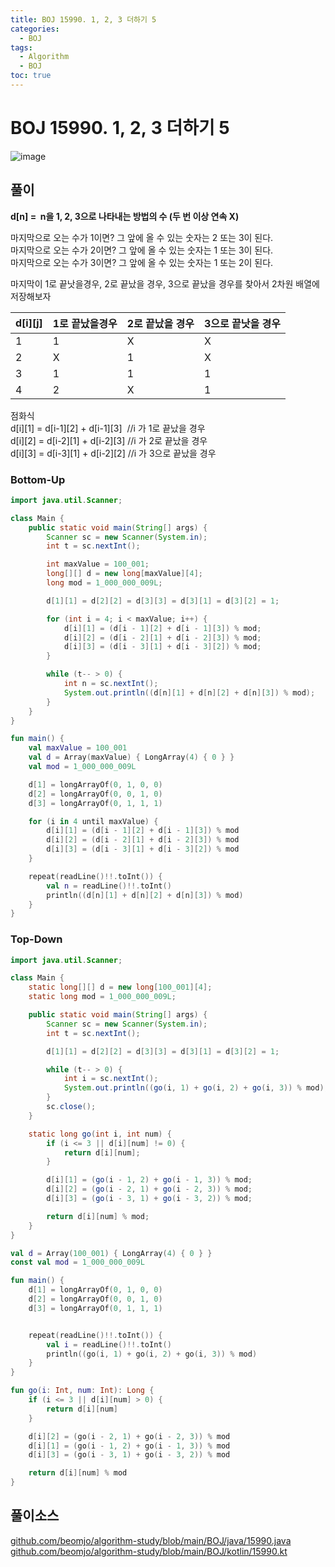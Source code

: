 ```yaml
---
title: BOJ 15990. 1, 2, 3 더하기 5
categories:
  - BOJ
tags:
  - Algorithm
  - BOJ
toc: true
---
```


# **BOJ 15990. 1, 2, 3 더하기 5**
![image](https://user-images.githubusercontent.com/39984656/134814655-b3222955-ea2e-405a-9152-476c0cba4c7f.png)

## **풀이**
**d[n] =  n을 1, 2, 3으로 나타내는 방법의 수 (두 번 이상 연속 X)**   
  
마지막으로 오는 수가 1이면? 그 앞에 올 수 있는 숫자는 2 또는 3이 된다.  
마지막으로 오는 수가 2이면? 그 앞에 올 수 있는 숫자는 1 또는 3이 된다.  
마지막으로 오는 수가 3이면? 그 앞에 올 수 있는 숫자는 1 또는 2이 된다.  
  
마지막이 1로 끝낫을경우, 2로 끝났을 경우, 3으로 끝났을 경우를 찾아서 2차원 배열에 저장해보자  

| d[i][j] | 1로 끝났을경우 | 2로 끝났을 경우 | 3으로 끝낫을 경우 |
| --- | --- | --- | --- |
| 1 | 1 | X | X |
| 2 | X | 1 | X |
| 3 | 1 | 1 | 1 |
| 4 | 2 | X | 1 |
  

점화식  
d[i][1] = d[i-1][2] + d[i-1][3]  //i 가 1로 끝났을 경우    
d[i][2] = d[i-2][1] + d[i-2][3] //i 가 2로 끝났을 경우    
d[i][3] = d[i-3][1] + d[i-2][2] //i 가 3으로 끝났을 경우  

### **Bottom-Up**
```java
import java.util.Scanner;

class Main {
    public static void main(String[] args) {
        Scanner sc = new Scanner(System.in);
        int t = sc.nextInt();

        int maxValue = 100_001;
        long[][] d = new long[maxValue][4];
        long mod = 1_000_000_009L;

        d[1][1] = d[2][2] = d[3][3] = d[3][1] = d[3][2] = 1;

        for (int i = 4; i < maxValue; i++) {
            d[i][1] = (d[i - 1][2] + d[i - 1][3]) % mod;
            d[i][2] = (d[i - 2][1] + d[i - 2][3]) % mod;
            d[i][3] = (d[i - 3][1] + d[i - 3][2]) % mod;
        }

        while (t-- > 0) {
            int n = sc.nextInt();
            System.out.println((d[n][1] + d[n][2] + d[n][3]) % mod);
        }
    }
}
```

```kotlin
fun main() {
    val maxValue = 100_001
    val d = Array(maxValue) { LongArray(4) { 0 } }
    val mod = 1_000_000_009L

    d[1] = longArrayOf(0, 1, 0, 0)
    d[2] = longArrayOf(0, 0, 1, 0)
    d[3] = longArrayOf(0, 1, 1, 1)

    for (i in 4 until maxValue) {
        d[i][1] = (d[i - 1][2] + d[i - 1][3]) % mod
        d[i][2] = (d[i - 2][1] + d[i - 2][3]) % mod
        d[i][3] = (d[i - 3][1] + d[i - 3][2]) % mod
    }

    repeat(readLine()!!.toInt()) {
        val n = readLine()!!.toInt()
        println((d[n][1] + d[n][2] + d[n][3]) % mod)
    }
}


```

### **Top-Down**
```java
import java.util.Scanner;

class Main {
    static long[][] d = new long[100_001][4];
    static long mod = 1_000_000_009L;

    public static void main(String[] args) {
        Scanner sc = new Scanner(System.in);
        int t = sc.nextInt();

        d[1][1] = d[2][2] = d[3][3] = d[3][1] = d[3][2] = 1;

        while (t-- > 0) {
            int i = sc.nextInt();
            System.out.println((go(i, 1) + go(i, 2) + go(i, 3)) % mod);
        }
        sc.close();
    }

    static long go(int i, int num) {
        if (i <= 3 || d[i][num] != 0) {
            return d[i][num];
        }

        d[i][1] = (go(i - 1, 2) + go(i - 1, 3)) % mod;
        d[i][2] = (go(i - 2, 1) + go(i - 2, 3)) % mod;
        d[i][3] = (go(i - 3, 1) + go(i - 3, 2)) % mod;

        return d[i][num] % mod;
    }
}
```

```kotlin
val d = Array(100_001) { LongArray(4) { 0 } }
const val mod = 1_000_000_009L

fun main() {
    d[1] = longArrayOf(0, 1, 0, 0)
    d[2] = longArrayOf(0, 0, 1, 0)
    d[3] = longArrayOf(0, 1, 1, 1)


    repeat(readLine()!!.toInt()) {
        val i = readLine()!!.toInt()
        println((go(i, 1) + go(i, 2) + go(i, 3)) % mod)
    }
}

fun go(i: Int, num: Int): Long {
    if (i <= 3 || d[i][num] > 0) {
        return d[i][num]
    }

    d[i][2] = (go(i - 2, 1) + go(i - 2, 3)) % mod
    d[i][1] = (go(i - 1, 2) + go(i - 1, 3)) % mod
    d[i][3] = (go(i - 3, 1) + go(i - 3, 2)) % mod

    return d[i][num] % mod
}
```

## 풀이소스
[github.com/beomjo/algorithm-study/blob/main/BOJ/java/15990.java](https://github.com/beomjo/algorithm-study/blob/main/BOJ/java/15990.java)
[github.com/beomjo/algorithm-study/blob/main/BOJ/kotlin/15990.kt](https://github.com/beomjo/algorithm-study/blob/main/BOJ/kotlin/15990.kt)